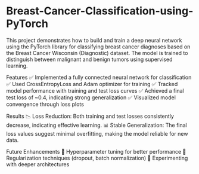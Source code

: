 # Breast-Cancer-Classification-using-PyTorch


This project demonstrates how to build and train a deep neural network using the PyTorch library for classifying breast cancer diagnoses based on the Breast Cancer Wisconsin (Diagnostic) dataset. The model is trained to distinguish between malignant and benign tumors using supervised learning.

Features
✅ Implemented a fully connected neural network for classification
✅ Used CrossEntropyLoss and Adam optimizer for training
✅ Tracked model performance with training and test loss curves
✅ Achieved a final test loss of ~0.4, indicating strong generalization
✅ Visualized model convergence through loss plots

Results
📉 Loss Reduction: Both training and test losses consistently decrease, indicating effective learning.
📊 Stable Generalization: The final loss values suggest minimal overfitting, making the model reliable for new data.

Future Enhancements
🔹 Hyperparameter tuning for better performance
🔹 Regularization techniques (dropout, batch normalization)
🔹 Experimenting with deeper architectures
